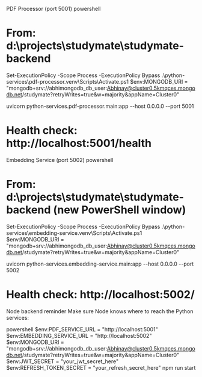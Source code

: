 PDF Processor (port 5001)
powershell
# From: d:\projects\studymate\studymate-backend
Set-ExecutionPolicy -Scope Process -ExecutionPolicy Bypass
.\python-services\pdf-processor\.venv\Scripts\Activate.ps1
$env:MONGODB_URI = "mongodb+srv://abhimongodb_db_user:Abhinay@cluster0.5kmqces.mongodb.net/studymate?retryWrites=true&w=majority&appName=Cluster0"

uvicorn python-services.pdf-processor.main:app --host 0.0.0.0 --port 5001
# Health check: http://localhost:5001/health
Embedding Service (port 5002)
powershell
# From: d:\projects\studymate\studymate-backend (new PowerShell window)
Set-ExecutionPolicy -Scope Process -ExecutionPolicy Bypass
.\python-services\embedding-service\.venv\Scripts\Activate.ps1
$env:MONGODB_URI = "mongodb+srv://abhimongodb_db_user:Abhinay@cluster0.5kmqces.mongodb.net/studymate?retryWrites=true&w=majority&appName=Cluster0"

uvicorn python-services.embedding-service.main:app --host 0.0.0.0 --port 5002
# Health check: http://localhost:5002/


Node backend reminder
Make sure Node knows where to reach the Python services:

powershell
$env:PDF_SERVICE_URL = "http://localhost:5001"
$env:EMBEDDING_SERVICE_URL = "http://localhost:5002"
$env:MONGODB_URI = "mongodb+srv://abhimongodb_db_user:Abhinay@cluster0.5kmqces.mongodb.net/studymate?retryWrites=true&w=majority&appName=Cluster0"
$env:JWT_SECRET = "your_jwt_secret_here"
$env:REFRESH_TOKEN_SECRET = "your_refresh_secret_here"
npm run start